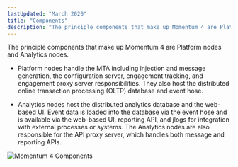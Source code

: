 ```yaml
---
lastUpdated: "March 2020"
title: "Components"
description: "The principle components that make up Momentum 4 are Platform nodes and Analytics nodes Platform nodes handle the MTA including injection and message generation the configuration server engagement tracking and engagement proxy server responsibilities They also host the distributed online transaction processing OLTP database and event hose Analytics nodes host..."
---
```


The principle components that make up Momentum 4 are Platform nodes and Analytics nodes.

*   Platform nodes handle the MTA including injection and message generation, the configuration server, engagement tracking, and engagement proxy server responsibilities. They also host the distributed online transaction processing (OLTP) database and event hose.

*   Analytics nodes host the distributed analytics database and the web-based UI. Event data is loaded into the database via the event hose and is available via the web-based UI, reporting API, and jlogs for integration with external processes or systems. The Analytics nodes are also responsible for the API proxy server, which handles both message and reporting APIs.

<a name="architecture.image"></a> 


![Momentum 4 Components](images/components.png)
